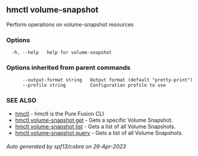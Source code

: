 ## hmctl volume-snapshot

Perform operations on volume-snapshot resources

### Options

```
  -h, --help   help for volume-snapshot
```

### Options inherited from parent commands

```
      --output-format string   Output format (default "pretty-print")
      --profile string         Configuration profile to use
```

### SEE ALSO

* [hmctl](hmctl.md)	 - hmctl is the Pure Fusion CLI
* [hmctl volume-snapshot get](hmctl_volume-snapshot_get.md)	 - Gets a specific Volume Snapshot.
* [hmctl volume-snapshot list](hmctl_volume-snapshot_list.md)	 - Gets a list of all Volume Snapshots.
* [hmctl volume-snapshot query](hmctl_volume-snapshot_query.md)	 - Gets a list of all Volume Snapshots.

###### Auto generated by spf13/cobra on 26-Apr-2023
